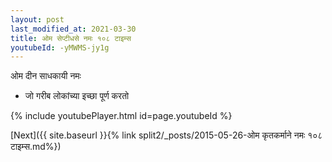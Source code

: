 ```yaml
---
layout: post
last_modified_at: 2021-03-30
title: ओम सेप्टीधसे नमः १०८ टाइम्स
youtubeId: -yMWMS-jy1g
---
```

 
 
 ओम दीन साधकायी नमः  
 
 -  जो गरीब लोकांच्या इच्छा पूर्ण करतो 
 
  
 
  
 
 
 
 
 
 


{% include youtubePlayer.html id=page.youtubeId %}
 
[Next]({{ site.baseurl }}{% link  split2/_posts/2015-05-26-ओम कृतकर्माने नमः १०८ टाइम्स.md%})
 
